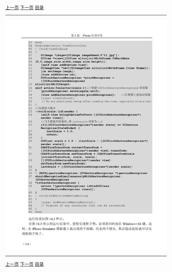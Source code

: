 [上一页](329.md) [下一页](331.md) [目录](../README.md)

***

![330](../images/330.png)

***

[上一页](329.md) [下一页](331.md) [目录](../README.md)